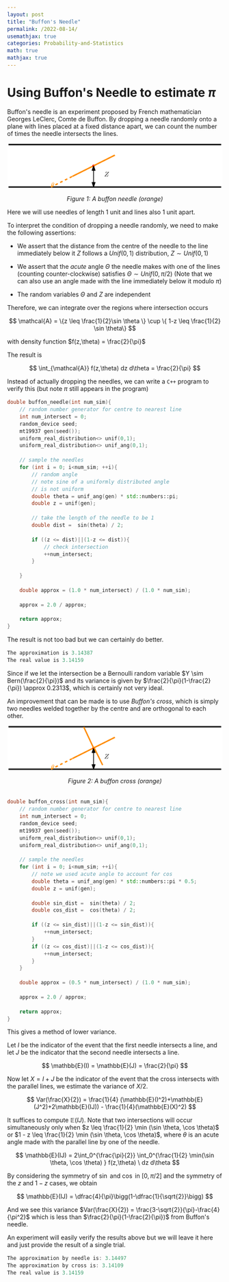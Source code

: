```yaml
---
layout: post
title: "Buffon's Needle"
permalink: /2022-08-14/
usemathjax: true
categories: Probability-and-Statistics
math: true
mathjax: true
---  
```


# **Using Buffon's Needle to estimate $\pi$**  

Buffon's needle is an experiment proposed by French mathematician Georges LeClerc, Comte de Buffon. By dropping a needle randomly onto a plane with lines placed at a fixed distance apart, we can count the number of times the needle intersects the lines.    

<p align="center">
<img src="./../assets/buffon.svg">
</p>
<p align="center">
<em>Figure 1: A buffon needle (orange) </em>
</p>

Here we will use needles of length $1$ unit and lines also $1$ unit apart.  

To interpret the condition of dropping a needle randomly, we need to make the following assertions:  

- We assert that the distance from the centre of the needle to the line immediately below it $Z$ follows a $Unif(0,1)$ distribution, $Z \sim Unif(0,1)$  

- We assert that the *acute* angle $\Theta$ the needle makes with one of the lines (counting counter-clockwise) satisfies $\Theta \sim Unif(0,\pi/2)$  (Note that we can also use an angle made with the line immediately below it modulo $\pi$)   

- The random variables $\Theta$ and $Z$ are independent  


Therefore, we can integrate over the regions where intersection occurs  

$$
 \mathcal{A} = \{z \leq \frac{1}{2}\sin \theta  \} \cup \{ 1-z \leq \frac{1}{2} \sin \theta\}
$$  

with density function $f(z,\theta) = \frac{2}{\pi}$  

The result is  

$$
\int_{\mathcal{A}} f(z,\theta) dz d\theta = \frac{2}{\pi}
$$  

Instead of actually dropping the needles, we can write a `C++` program to verify this (but note $\pi$ still appears in the program)  

```cpp
double buffon_needle(int num_sim){
	// random number generator for centre to nearest line
	int num_intersect = 0;
	random_device seed;
	mt19937 gen(seed());
	uniform_real_distribution<> unif(0,1);
	uniform_real_distribution<> unif_ang(0,1);
	
	// sample the needles
	for (int i = 0; i<num_sim; ++i){
		// random angle
		// note sine of a uniformly distributed angle
		// is not uniform
		double theta = unif_ang(gen) * std::numbers::pi;
		double z = unif(gen);

		// take the length of the needle to be 1
		double dist =  sin(theta) / 2;

		if ((z <= dist)||(1-z <= dist)){
			// check intersection
			++num_intersect;
		}

	}

	double approx = (1.0 * num_intersect) / (1.0 * num_sim);  

	approx = 2.0 / approx; 

	return approx;
}
```  

The result is not too bad but we can certainly do better.  

```cpp
The approximation is 3.14387                                      
The real value is 3.14159  
```  

Since if we let the intersection be a Bernoulli random variable $Y \sim Bern(\frac{2}{\pi})$ and its variance is given by $\frac{2}{\pi}(1-\frac{2}{\pi}) \approx 0.2313$, which is certainly not very ideal.   

An improvement that can be made is to use *Buffon's cross*, which is simply two needles welded together by the centre and are orthogonal to each other.    

<p align="center">
<img src="./../assets/buffon_cross.svg">
</p>  

<p align="center">
<em>Figure 2: A buffon cross (orange) </em>
</p>

```cpp  

double buffon_cross(int num_sim){
	// random number generator for centre to nearest line
	int num_intersect = 0;
	random_device seed;
	mt19937 gen(seed());
	uniform_real_distribution<> unif(0,1);
	uniform_real_distribution<> unif_ang(0,1);

	// sample the needles
	for (int i = 0; i<num_sim; ++i){
		// note we used acute angle to account for cos
		double theta = unif_ang(gen) * std::numbers::pi * 0.5;
		double z = unif(gen);

		double sin_dist =  sin(theta) / 2;
		double cos_dist =  cos(theta) / 2;

		if ((z <= sin_dist)||(1-z <= sin_dist)){
			++num_intersect;
		}
		if ((z <= cos_dist)||(1-z <= cos_dist)){
			++num_intersect;
		}
	}

	double approx = (0.5 * num_intersect) / (1.0 * num_sim);  

	approx = 2.0 / approx; 

	return approx;
}

```  
This gives a method of lower variance.  

Let $I$ be the indicator of the event that the first needle intersects a line, and let $J$ be the indicator that the second needle intersects a line.  

$$
	\mathbb{E}(I) = \mathbb{E}(J) = \frac{2}{\pi}
$$  

Now let $X=I+J$ be the indicator of the event that the cross intersects with the parallel lines, we estimate the variance of $X/2$.  

$$
	Var(\frac{X}{2}) = \frac{1}{4} (\mathbb{E}(I^2)+\mathbb{E}(J^2)+2\mathbb{E}(IJ)) - \frac{1}{4}(\mathbb{E}(X)^2)  
$$  

It suffices to compute $\mathbb{E}(IJ)$. Note that two intersections will occur simultaneously only when $z \leq \frac{1}{2} \min (\sin \theta, \cos \theta)$ or $1 - z \leq \frac{1}{2} \min (\sin \theta, \cos \theta)$, where $\theta$ is an acute angle made with the parallel line by one of the needle.  


$$
	\mathbb{E}(IJ) = 2\int_0^{\frac{\pi}{2}} \int_0^{\frac{1}{2} \min(\sin \theta, \cos \theta) } f(z,\theta) \ dz d\theta
$$  

By considering the symmetry of $\sin$ and $\cos$ in $[0, \pi/2]$ and the symmetry of the $z$ and $1-z$ cases, we obtain  

$$
	\mathbb{E}(IJ) = \dfrac{4}{\pi}\bigg(1-\dfrac{1}{\sqrt{2}}\bigg)
$$  

And we see this variance $Var(\frac{X}{2}) = \frac{3-\sqrt{2}}{\pi}-\frac{4}{\pi^2}$ which is less than $\frac{2}{\pi}(1-\frac{2}{\pi})$ from Buffon's needle.  

An experiment will easily verify the results above but we will leave it here and just provide the result of a single trial.  

```cpp 
The approximation by needle is: 3.14497                                                                                                                                                                                            
The approximation by cross is: 3.14109                                                                                                                                                                                             
The real value is 3.14159 
```






